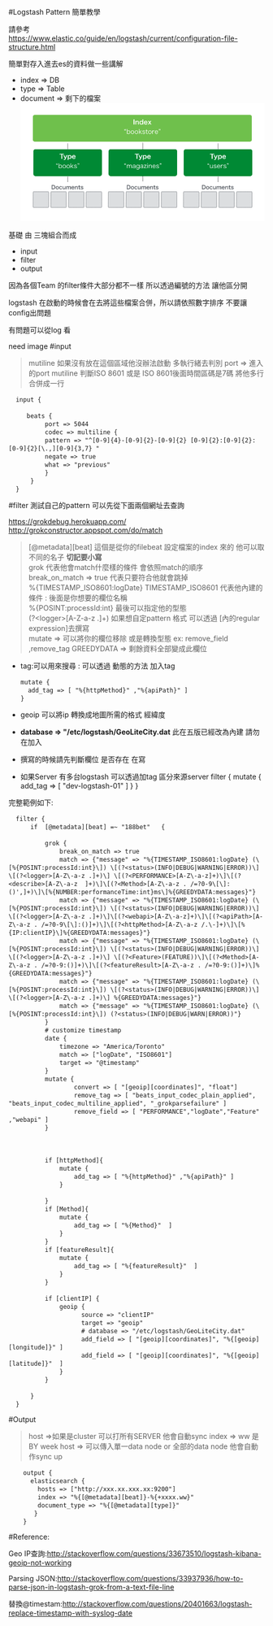 #Logstash Pattern 簡單教學

請參考   
https://www.elastic.co/guide/en/logstash/current/configuration-file-structure.html

簡單對存入進去es的資料做一些講解    
* index => DB
* type => Table
* document => 剩下的檔案
![](1-oP20tJyA_eDOycJPyDYo2A.png)

基礎 由 三塊組合而成
* input    
* filter    
* output     


因為各個Team 的filter條件大部分都不一樣 所以透過編號的方法 讓他區分開

logstash 在啟動的時候會在去將這些檔案合併，所以請依照數字排序 不要讓config出問題

有問題可以從log 看

need image
#input 

>mutiline 如果沒有放在這個區域他沒辦法啟動 多執行緒去判別
>port => 進入的port
> mutiline 判斷ISO 8601 或是 ISO 8601後面時間區碼是7碼 將他多行合併成一行

      input {

         beats {
              port => 5044
              codec => multiline {
              pattern => "^[0-9]{4}-[0-9]{2}-[0-9]{2} [0-9]{2}:[0-9]{2}:[0-9]{2}[\.,][0-9]{3,7} "
              negate => true
              what => "previous"
              }
          }
      }


#filter
測試自己的pattern 可以先從下面兩個網址去查詢


https://grokdebug.herokuapp.com/   
http://grokconstructor.appspot.com/do/match

>[@metadata][beat] 這個是從你的filebeat 設定檔案的index 來的 他可以取不同的名子 **切記要小寫**    
>grok 代表他會match什麼樣的條件 會依照match的順序    
>break_on_match => true 代表只要符合他就會跳掉    
>%{TIMESTAMP_ISO8601:logDate}  TIMESTAMP_ISO8601 代表他內建的條件 : 後面是你想要的欄位名稱    
>%{POSINT:processId:int} 最後可以指定他的型態    
>(?&lt;logger>[A-Z\-a-z .]+) 如果想自定pattern 格式 可以透過 [內的regular expression]去撰寫    
>mutate => 可以將你的欄位移除 或是轉換型態   ex: remove_field ,remove_tag
>GREEDYDATA => 剩餘資料全部變成此欄位
>

* tag:可以用來搜尋 : 可以透過 動態的方法 加入tag

      mutate {
        add_tag => [ "%{httpMethod}" ,"%{apiPath}" ]
      }	

* geoip 可以將ip 轉換成地圖所需的格式 經緯度
* **database => "/etc/logstash/GeoLiteCity.dat** 此在五版已經改為內建 請勿在加入
* 撰寫的時候請先判斷欄位 是否存在 在寫


* 如果Server 有多台logstash  可以透過加tag 區分來源server
      filter {
          mutate {
              add_tag => [ "dev-logstash-01" ]
          }
      }


完整範例如下:

      filter {
          if  [@metadata][beat] =~ "188bet"   {

              grok {		
                  break_on_match => true
                  match => {"message" => "%{TIMESTAMP_ISO8601:logDate} (\[%{POSINT:processId:int}\]) \[(?<status>(INFO|DEBUG|WARNING|ERROR))\] \[(?<logger>[A-Z\-a-z .]+)\] \[(?<PERFORMANCE>[A-Z\-a-z]+)\]\[(?<describe>[A-Z\-a-z  ]+)\]\[(?<Method>[A-Z\-a-z . /=?0-9\[\]:()',]+)\]\[%{NUMBER:performanceTime:int}ms\]%{GREEDYDATA:messages}"}
                  match => {"message" => "%{TIMESTAMP_ISO8601:logDate} (\[%{POSINT:processId:int}\]) \[(?<status>(INFO|DEBUG|WARNING|ERROR))\] \[(?<logger>[A-Z\-a-z .]+)\]\[(?<webapi>[A-Z\-a-z]+)\]\[(?<apiPath>[A-Z\-a-z . /=?0-9\[\]:()]+)\]\[(?<httpMethod>[A-Z\-a-z /.\-]+)\]\[%{IP:clientIP}\]%{GREEDYDATA:messages}"}
                  match => {"message" => "%{TIMESTAMP_ISO8601:logDate} (\[%{POSINT:processId:int}\]) \[(?<status>(INFO|DEBUG|WARNING|ERROR))\] \[(?<logger>[A-Z\-a-z .]+)\] \[(?<Feature>(FEATURE))\]\[(?<Method>[A-Z\-a-z . /=?0-9:()]+)\]\[(?<featureResult>[A-Z\-a-z . /=?0-9:()]+)\]%{GREEDYDATA:messages}"}
                  match => {"message" => "%{TIMESTAMP_ISO8601:logDate} (\[%{POSINT:processId:int}\]) \[(?<status>(INFO|DEBUG|WARNING|ERROR))\] \[(?<logger>[A-Z\-a-z .]+)\] %{GREEDYDATA:messages}"}
                  match => {"message" => "%{TIMESTAMP_ISO8601:logDate} (\[%{POSINT:processId:int}\]) (?<status>(INFO|DEBUG|WARN|ERROR))"}
              }
              # customize timestamp
              date {
                  timezone => "America/Toronto"
                  match => ["logDate", "ISO8601"]
                  target => "@timestamp"
              }	
              mutate {
                      convert => [ "[geoip][coordinates]", "float"]
                      remove_tag => [ "beats_input_codec_plain_applied", "beats_input_codec_multiline_applied", "_grokparsefailure" ]
                      remove_field => [ "PERFORMANCE","logDate","Feature" ,"webapi" ]
              }



              if [httpMethod]{
                  mutate {
                      add_tag => [ "%{httpMethod}" ,"%{apiPath}" ]
                  }	

              }
              if [Method]{
                  mutate {
                      add_tag => [ "%{Method}"  ]
                  }	
              }
              if [featureResult]{
                  mutate {
                      add_tag => [ "%{featureResult}"  ]
                  }	
              }

              if [clientIP] {
                  geoip {
                        source => "clientIP"
                        target => "geoip"
                        # database => "/etc/logstash/GeoLiteCity.dat"
                        add_field => [ "[geoip][coordinates]", "%{[geoip][longitude]}" ]
                        add_field => [ "[geoip][coordinates]", "%{[geoip][latitude]}"  ]
                  }
              }

          }
      }

#Output
>host =>如果是cluster 可以打所有SERVER 他會自動sync
>index => ww 是BY week
>host => 可以傳入單一data node or 全部的data node 他會自動作sync up


        output {
          elasticsearch {
            hosts => ["http://xxx.xx.xxx.xx:9200"]
            index => "%{[@metadata][beat]}-%{+xxxx.ww}"
            document_type => "%{[@metadata][type]}"
           }
        }


#Reference:

Geo IP查詢:http://stackoverflow.com/questions/33673510/logstash-kibana-geoip-not-working    

Parsing JSON:http://stackoverflow.com/questions/33937936/how-to-parse-json-in-logstash-grok-from-a-text-file-line    

替換@timestam:http://stackoverflow.com/questions/20401663/logstash-replace-timestamp-with-syslog-date    


